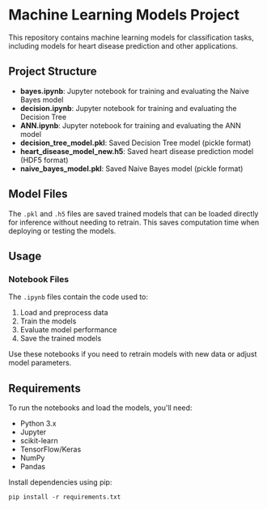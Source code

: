 # Machine Learning Models Project

This repository contains machine learning models for classification tasks, including models for heart disease prediction and other applications.

## Project Structure

- **bayes.ipynb**: Jupyter notebook for training and evaluating the Naive Bayes model
- **decision.ipynb**: Jupyter notebook for training and evaluating the Decision Tree 
- **ANN.ipynb**: Jupyter notebook for training and evaluating the ANN model
- **decision_tree_model.pkl**: Saved Decision Tree model (pickle format)
- **heart_disease_model_new.h5**: Saved heart disease prediction model (HDF5 format)
- **naive_bayes_model.pkl**: Saved Naive Bayes model (pickle format)

## Model Files

The `.pkl` and `.h5` files are saved trained models that can be loaded directly for inference without needing to retrain. This saves computation time when deploying or testing the models.

## Usage

### Notebook Files

The `.ipynb` files contain the code used to:
1. Load and preprocess data
2. Train the models
3. Evaluate model performance
4. Save the trained models

Use these notebooks if you need to retrain models with new data or adjust model parameters.

## Requirements

To run the notebooks and load the models, you'll need:

- Python 3.x
- Jupyter
- scikit-learn
- TensorFlow/Keras 
- NumPy
- Pandas

Install dependencies using pip:
```
pip install -r requirements.txt
```